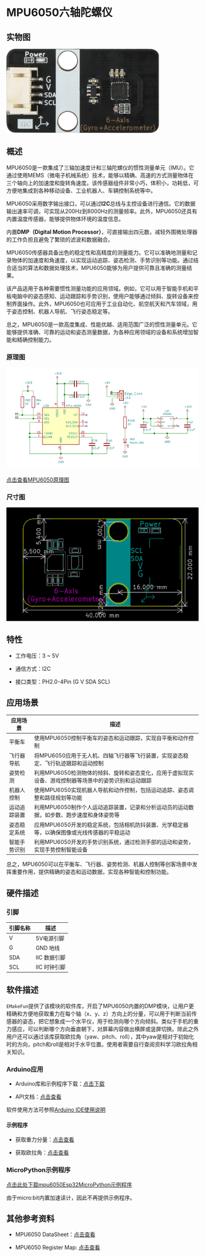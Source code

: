 # MPU6050六轴陀螺仪

## 实物图

![real_product.png](picture/real_product.png)

## 概述

MPU6050是一款集成了三轴加速度计和三轴陀螺仪的惯性测量单元（IMU）。它通过使用MEMS（微电子机械系统）技术，能够以精确、高速的方式测量物体在三个轴向上的加速度和旋转角速度。该传感器组件非常小巧，体积小，功耗低，可方便地集成到各种移动设备、工业机器人、车辆控制系统等中。

MPU6050采用数字输出接口，可以通过**I2C**总线与主控设备进行通信。它的数据输出速率可调，可实现从200Hz到8000Hz的测量频率。此外，MPU6050还具有内置温度传感器，能够提供物体环境的温度信息。

内置**DMP（Digital Motion Processor）**，可直接输出四元数，减轻外围微处理器的工作负担且避免了繁琐的滤波和数据融合。

MPU6050传感器具备出色的稳定性和高精度的测量能力。它可以准确地测量和记录物体的加速度和角速度，以实现运动追踪、姿态检测、手势识别等功能。通过结合适当的算法和数据处理技术，MPU6050能够为用户提供可靠且准确的测量结果。

该产品适用于各种需要惯性测量功能的应用领域。例如，它可以用于智能手机和平板电脑中的姿态感知、运动跟踪和手势识别，使用户能够通过倾斜、旋转设备来控制界面操作。此外，MPU6050也可应用于工业自动化、航空航天和汽车领域，用于姿态控制、机器人导航、飞行姿态稳定等。

总之，MPU6050是一款高度集成、性能优越、适用范围广泛的惯性测量单元。它能够提供准确、可靠的运动和姿态测量数据，为各种应用领域的设备和系统增加智能和精确控制能力。

### 原理图

![原理图](picture\19.png)

[点击查看MPU6050原理图](zh-cn/ph2.0_sensors/smart_module/mpu6050/MPU6050.pdf ':ignore')

### 尺寸图

![尺寸图](picture\119.png)

## 特性

- 工作电压：3 ~ 5V

- 通信方式：I2C

- 接口类型：PH2.0-4Pin (G V SDA SCL)

## 应用场景

| 应用场景 | 描述 |
| --- | --- |
| 平衡车 | 使用MPU6050控制平衡车的姿态和运动跟踪，实现自平衡和动作控制 |
| 飞行器导航 | 将MPU6050应用于无人机、四轴飞行器等飞行装置，实现姿态稳定、飞行轨迹跟踪和运动控制 |
| 姿势检测 | 利用MPU6050检测物体的倾斜、旋转和姿态变化，应用于虚拟现实设备、游戏控制器等场景中的姿势识别和运动跟踪 |
| 机器人控制 | 使用MPU6050实现机器人导航和动作控制，包括运动追踪、姿态调整和路径规划等功能 |
| 运动追踪装置 | 利用MPU6050制作个人运动追踪装置，记录和分析运动员的运动数据，如步数、跑步速度和身体姿势等 |
| 姿态稳定系统 | 应用MPU6050开发的稳定系统，包括相机防抖装置、光学稳定器等，以确保图像或光线传感器的平稳运动 |
| 智能手势识别 | 利用MPU6050开发的手势识别系统，通过检测手部的运动和姿势，实现手势控制智能设备 |

总之，MPU6050可以在平衡车、飞行器、姿势检测、机器人控制等创客场景中发挥重要作用，提供精确的姿态和运动数据，实现各种智能和控制功能。

## 硬件描述

### 引脚

| 引脚名称 | 描述         |
| -------- | ------------ |
| V        | 5V电源引脚   |
| G        | GND 地线     |
| SDA      | IIC 数据引脚 |
| SCL      | IIC 时钟引脚 |

## 软件描述

`EMakeFun`提供了该模块的软件库，开启了MPU6050内置的DMP模块，让用户更精确和方便地获取重力在每个轴（x、y、z）方向上的分量，可以用于判断当前传感器的姿态，把它想象成一个水平仪，用于检测向哪个方向倾斜。类似于手机的重力感应，可以判断哪个方向垂直朝下，对屏幕内容做出横屏或竖屏切换。除此之外用户还可以通过该库获取欧拉角（yaw、pitch、roll），其中yaw是相对于初始化时的方向，pitch和roll是相对于水平位置。使用者需要自行查阅资料学习欧拉角相关知识。

### Arduino应用

- Arduino库和示例程序下载：[点击下载](https://github.com/emakefun-arduino-library/emakefun_mpu6050/archive/refs/tags/latest.zip)

- API文档：[点击查看](https://emakefun-arduino-library.github.io/emakefun_mpu6050/class_mpu6050.html)

软件使用方法可参照[Arduino IDE使用说明](zh-cn/software/arduino_ide/arduino_ide.zh-CN.md)

#### 示例程序

- 获取重力分量：[点击查看](https://emakefun-arduino-library.github.io/emakefun_mpu6050/get_acceleration_8ino-example.html)

- 获取欧拉角：[点击查看](https://emakefun-arduino-library.github.io/emakefun_mpu6050/get_euler_8ino-example.html)

### MicroPython示例程序

<a href="zh-cn/ph2.0_sensors/smart_module/mpu6050/mpu6050_esp32_micropython.zip" download>点击此处下载mpu6050Esp32MicroPython示例程序</a>

由于micro:bit内置加速读计，因此不再提供示例程序。

## 其他参考资料

- MPU6050 DataSheet：[点击查看](https://www.cdiweb.com/datasheets/invensense/mpu-6050_datasheet_v3%204.pdf)

- MPU6050 Register Map: [点击查看](https://invensense.tdk.com/wp-content/uploads/2015/02/MPU-6000-Register-Map1.pdf)
